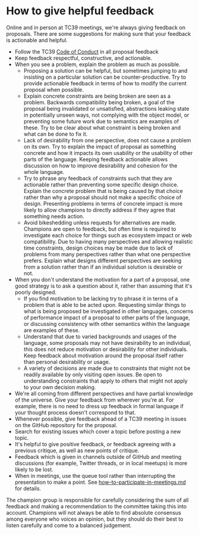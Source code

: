 # How to give helpful feedback

Online and in person at TC39 meetings, we're always giving feedback on proposals. There are some suggestions for making sure that your feedback is actionable and helpful.

- Follow the TC39 [Code of Conduct](https://tc39.github.io/code-of-conduct/) in all proposal feedback
- Keep feedback respectful, constructive, and actionable.
- When you see a problem, explain the problem as much as possible.
    - Proposing a solution can be helpful, but sometimes jumping to and insisting on a particular solution can be counter-productive. Try to provide actionable feedback in terms of how to modify the current proposal when possible.
    - Explain concrete constraints are being broken are seen as a problem. Backwards compatibility being broken, a goal of the proposal being invalidated or unsatisfied, abstractions leaking state in potentially unseen ways, not complying with the object model, or preventing some future work due to semantics are examples of these. Try to be clear about what constraint is being broken and what can be done to fix it.
    - Lack of desirability from one perspective, does not cause a problem on its own. Try to explain the impact of proposal as something concrete and how it impacts its own usability or the usability of other parts of the language. Keeping feedback actionable allows discussion on how to improve desirability and cohesion for the whole language.
    - Try to phrase any feedback of constraints such that they are actionable rather than preventing some specific design choice. Explain the concrete problem that is being caused by that choice rather than why a proposal should not make a specific choice of design. Presenting problems in terms of concrete impact is more likely to allow champions to directly address if they agree that something needs action.
    - Avoid bikeshedding unless requests for alternatives are made. Champions are open to feedback, but often time is required to investigate each choice for things such as ecosystem impact or web compatibility. Due to having many perspectives and allowing realistic time constraints, design choices may be made due to lack of problems from many perspectives rather than what one perspective prefers. Explain what designs different perspectives are seeking from a solution rather than if an individual solution is desirable or not.
- When you don't understand the motivation for a part of a proposal, one good strategy is to ask a question about it, rather than assuming that it's poorly designed.
    - If you find motivation to be lacking try to phrase it in terms of a problem that is able to be acted upon. Requesting similar things to what is being proposed be investigated in other languages, concerns of performance impact of a proposal to other parts of the language, or  discussing consistency with other semantics within the language are examples of these.
    - Understand that due to varied backgrounds and usages of the language, some proposals may not have desirability to an individual, this does not reduce motivation or desirability for other individuals. Keep feedback about motivation around the proposal itself rather than personal desirability or usage.
    - A variety of decisions are made due to constraints that might not be readily available by only visiting open issues. Be open to understanding constraints that apply to others that might not apply to your own decision making.
- We're all coming from different perspectives and have partial knowledge of the universe. Give your feedback from wherever you're at. For example, there is no need to dress up feedback in formal language if your thought process doesn't correspond to that.
- Whenever possible, give feedback ahead of a TC39 meeting in issues on the GitHub repository for the proposal.
- Search for existing issues which cover a topic before posting a new topic.
- It's helpful to give positive feedback, or feedback agreeing with a previous critique, as well as new points of critique.
- Feedback which is given in channels outside of GitHub and meeting discussions (for example, Twitter threads, or in local meetups) is more likely to be lost.
- When in meetings, use the queue tool rather than interrupting the presentation to make a point. See [how-to-participate-in-meetings.md](https://github.com/tc39/how-we-work/blob/master/how-to-participate-in-meetings.md) for details.

The champion group is responsible for carefully considering the sum of all feedback and making a recommendation to the committee taking this into account. Champions will not always be able to find absolute consensus among everyone who voices an opinion, but they should do their best to listen carefully and come to a balanced judgement.
